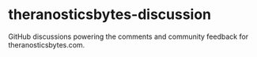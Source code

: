 # theranosticsbytes-discussion
GitHub discussions powering the comments and community feedback for theranosticsbytes.com.
